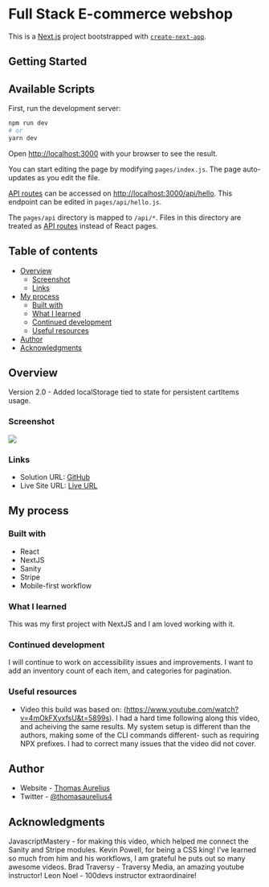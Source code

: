 # Full Stack E-commerce webshop

This is a [Next.js](https://nextjs.org/) project bootstrapped with [`create-next-app`](https://github.com/vercel/next.js/tree/canary/packages/create-next-app).

## Getting Started

## Available Scripts

First, run the development server:

```bash
npm run dev
# or
yarn dev
```

Open [http://localhost:3000](http://localhost:3000) with your browser to see the result.

You can start editing the page by modifying `pages/index.js`. The page auto-updates as you edit the file.

[API routes](https://nextjs.org/docs/api-routes/introduction) can be accessed on [http://localhost:3000/api/hello](http://localhost:3000/api/hello). This endpoint can be edited in `pages/api/hello.js`.

The `pages/api` directory is mapped to `/api/*`. Files in this directory are treated as [API routes](https://nextjs.org/docs/api-routes/introduction) instead of React pages.

## Table of contents

-  [Overview](#overview)
   -  [Screenshot](#screenshot)
   -  [Links](#links)
-  [My process](#my-process)
   -  [Built with](#built-with)
   -  [What I learned](#what-i-learned)
   -  [Continued development](#continued-development)
   -  [Useful resources](#useful-resources)
-  [Author](#author)
-  [Acknowledgments](#acknowledgments)

## Overview

Version 2.0 - Added localStorage tied to state for persistent cartItems usage.

### Screenshot

![](.//src/assets/webstore_landscape.png)

### Links

-  Solution URL: [GitHub](https://github.com/ThomasAurelius/ecommerce)
-  Live Site URL: [Live URL](https://ecommerce-zeta-three.vercel.app/)

## My process

### Built with

-  React
-  NextJS
-  Sanity
-  Stripe
-  Mobile-first workflow

### What I learned

This was my first project with NextJS and I am loved working with it.

### Continued development

I will continue to work on accessibility issues and improvements.
I want to add an inventory count of each item, and categories for pagination.

### Useful resources

-  Video this build was based on: (https://www.youtube.com/watch?v=4mOkFXyxfsU&t=5899s). I had a hard time following along this video, and acheiving the same results. My system setup is different than the authors, making some of the CLI commands different- such as requiring NPX prefixes. I had to correct many issues that the video did not cover.

## Author

-  Website - [Thomas Aurelius](https://thomasaurelius.com)
-  Twitter - [@thomasaurelius4](https://www.twitter.com/thomasaurelius4)

## Acknowledgments

JavascriptMastery - for making this video, which helped me connect the Sanity and Stripe modules.
Kevin Powell, for being a CSS king! I've learned so much from him and his workflows, I am grateful he puts out so many awesome videos.
Brad Traversy - Traversy Media, an amazing youtube instructor!
Leon Noel - 100devs instructor extraordinaire!
